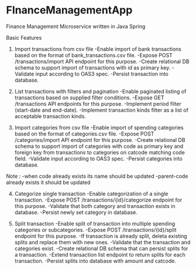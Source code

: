 # FInanceManagementApp

Finance Management Microservice written in Java Spring

Basic Features 
1.  Import transactions from csv file
-Enable import of bank transactions based on the format of bank_transactions.csv file.
-Expose POST /transactions/import API endpoint for this purpose.
-Create relational DB schema to support import of transactions with id as primary key.
-Validate input according to OAS3 spec.
-Persist transaction into database.

2.   List transactions with filters and pagination 
-Enable paginated listing of transactions based on supplied filter conditions.
-Expose GET /transactions API endpoints for this purpose.
-Implement period filter (start-date and end-date).
-Implement transaction kinds filter as a list of acceptable transaction kinds.

3.  Import categories from csv file
-Enable import of spending categories based on the format of categories.csv file.
-Expose POST /categories/import API endpoint for this purpose.
-Create relational DB schema to support import of categories with code as primary key and foreign key from transactions to categories on catcode matching code field.
-Validate input according to OAS3 spec.
-Persist categories into database.

Note : 
-when code already exists its name should be updated
-parent-code already exists it should be updated

4.  Categorize single transaction
-Enable categorization of a single transaction.
-Expose POST /transactions/{id}/categorize endpoint for this purpose.
-Validate that both category and transaction exists in database.
-Persist newly set category in database.

5.  Split transaction
-Enable split of transaction into multiple spending categories or subcategories.
-Expose POST /transactions/{id}/split endpoint for this purpose.
-If transaction is already split, deleta existing splits and replace them with new ones.
-Validate that the transaction and categories exist.
-Create relational DB schema that can persist splits for a transaction.
-Extend transaction list endpoint to return splits for each transaction.
-Persist splits into database with amount and catcode.

